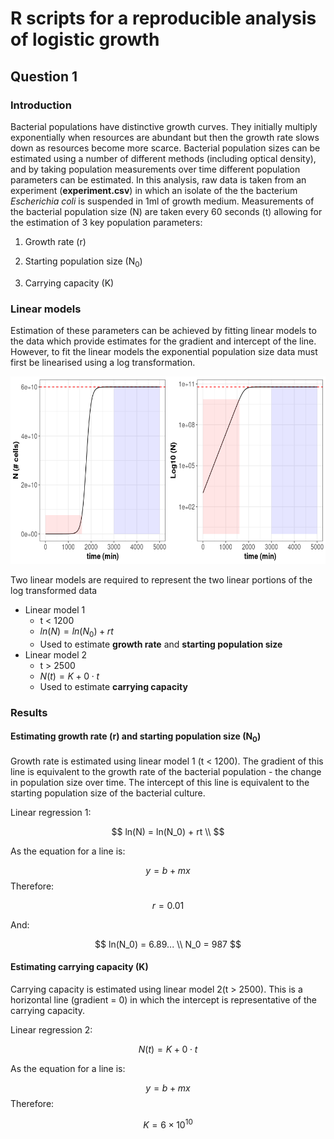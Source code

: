 # R scripts for a reproducible analysis of logistic growth

## Question 1

### Introduction

Bacterial populations have distinctive growth curves. They initially multiply exponentially when resources are abundant but then the growth rate slows down as resources become more scarce. Bacterial population sizes can be estimated using a number of different methods (including optical density), and by taking population measurements over time different population parameters can be estimated. In this analysis, raw data is taken from an experiment (**experiment.csv**) in which an isolate of the the bacterium *Escherichia coli* is suspended in 1ml of growth medium. Measurements of the bacterial population size (N) are taken every 60 seconds (t) allowing for the estimation of 3 key population parameters:

1.  Growth rate (r)

2.  Starting population size (N<sub>0</sub>)

3.  Carrying capacity (K)

### Linear models

Estimation of these parameters can be achieved by fitting linear models to the data which provide estimates for the gradient and intercept of the line. However, to fit the linear models the exponential population size data must first be linearised using a log transformation.

<p align="center">

<img src="https://github.com/dusty-saxophone/logistic_growth/blob/main/logistic_growth(2).png" width="650" height="300"/>

</p>

Two linear models are required to represent the two linear portions of the log transformed data

-   Linear model 1
    -   t \< 1200
    -   $ln(N) = ln(N_0) + rt$
    -   Used to estimate **growth rate** and **starting population size**
-   Linear model 2
    -   t \> 2500
    -   $N(t) = K + 0\cdot t$
    -   Used to estimate **carrying capacity**

### Results

#### Estimating growth rate (r) and starting population size (N<sub>0</sub>)

Growth rate is estimated using linear model 1 (t \< 1200). The gradient of this line is equivalent to the growth rate of the bacterial population - the change in population size over time. The intercept of this line is equivalent to the starting population size of the bacterial culture.

Linear regression 1:

$$
ln(N) = ln(N_0) + rt \\
$$

As the equation for a line is:

$$
y = b + mx
$$Therefore:

$$
r = 0.01
$$

And:

$$
ln(N_0) = 6.89... \\
N_0 = 987
$$

#### Estimating carrying capacity (K)

Carrying capacity is estimated using linear model 2(t \> 2500). This is a horizontal line (gradient = 0) in which the intercept is representative of the carrying capacity.

Linear regression 2:

$$
N(t) = K + 0\cdot t
$$

As the equation for a line is:

$$
y = b + mx
$$Therefore:

$$
K = 6 \times 10^{10}
$$
